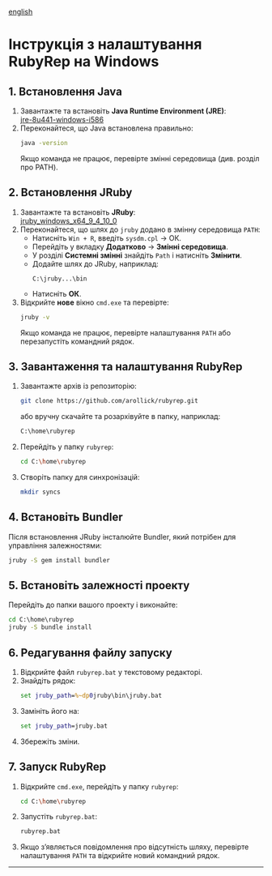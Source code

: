 [english](jruby_install_windows_en.md)
# Інструкція з налаштування RubyRep на Windows

## 1. Встановлення Java
1. Завантажте та встановіть **Java Runtime Environment (JRE)**:  
   [jre-8u441-windows-i586](https://www.oracle.com/java/technologies/javase/javase8-archive-downloads.html)
2. Переконайтеся, що Java встановлена правильно:
   ```sh
   java -version
   ```
   Якщо команда не працює, перевірте змінні середовища (див. розділ про PATH).

## 2. Встановлення JRuby
1. Завантажте та встановіть **JRuby**:  
   [jruby_windows_x64_9_4_10_0](https://www.jruby.org/download)
2. Переконайтеся, що шлях до `jruby` додано в змінну середовища `PATH`:
    - Натисніть `Win + R`, введіть `sysdm.cpl` → ОК.
    - Перейдіть у вкладку **Додатково** → **Змінні середовища**.
    - У розділі **Системні змінні** знайдіть `Path` і натисніть **Змінити**.
    - Додайте шлях до JRuby, наприклад:
      ```
      C:\jruby...\bin
      ```
    - Натисніть **ОК**.
3. Відкрийте **нове** вікно `cmd.exe` та перевірте:
   ```sh
   jruby -v
   ```
   Якщо команда не працює, перевірте налаштування `PATH` або перезапустіть командний рядок.

## 3. Завантаження та налаштування RubyRep
1. Завантажте архів із репозиторію:
   ```sh
   git clone https://github.com/arollick/rubyrep.git
   ```
   або вручну скачайте та розархівуйте в папку, наприклад:
   ```sh
   C:\home\rubyrep
   ```
2. Перейдіть у папку `rubyrep`:
   ```sh
   cd C:\home\rubyrep
   ```
3. Створіть папку для синхронізацій:
   ```sh
   mkdir syncs
   ```

## 4. Встановіть Bundler
Після встановлення JRuby інсталюйте Bundler, який потрібен для управління залежностями:

```cmd
jruby -S gem install bundler
```

## 5. Встановіть залежності проекту
Перейдіть до папки вашого проекту і виконайте:

```cmd
cd C:\home\rubyrep
jruby -S bundle install
```

## 6. Редагування файлу запуску
1. Відкрийте файл `rubyrep.bat` у текстовому редакторі.
2. Знайдіть рядок:
   ```bat
   set jruby_path=%~dp0jruby\bin\jruby.bat
   ```
3. Замініть його на:
   ```bat
   set jruby_path=jruby.bat
   ```
4. Збережіть зміни.

## 7. Запуск RubyRep
1. Відкрийте `cmd.exe`, перейдіть у папку `rubyrep`:
   ```sh
   cd C:\home\rubyrep
   ```
2. Запустіть `rubyrep.bat`:
   ```sh
   rubyrep.bat
   ```
3. Якщо з’являється повідомлення про відсутність шляху, перевірте налаштування `PATH` та відкрийте новий командний рядок.

---
